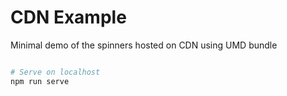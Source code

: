 # CDN Example

Minimal demo of the spinners hosted on CDN using UMD bundle

```sh

# Serve on localhost
npm run serve
```
